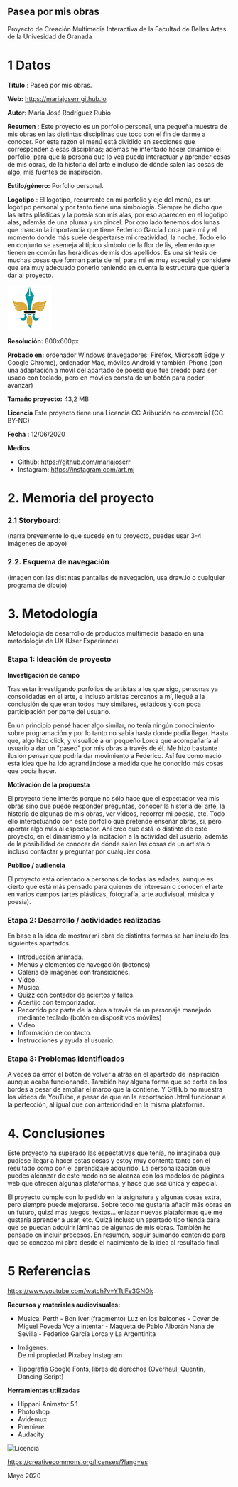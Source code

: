 ## Pasea por mis obras

Proyecto de Creación Multimedia Interactiva de la  Facultad de Bellas Artes de la Univesidad de Granada



# 1 Datos 



**Titulo** : Pasea por mis obras.

**Web:**   https://mariajoserr.github.io

**Autor:**  María José Rodríguez Rubio

**Resumen** : Este proyecto es un porfolio personal, una pequeña muestra de mis obras en las distintas disciplinas que toco con el fin de darme a conocer. Por esta razón el menú está dividido en secciones que corresponden a esas disciplinas; además he intentado hacer dinámico el porfolio, para que la persona que lo vea pueda interactuar y aprender cosas de mis obras, de la historia del arte e incluso de dónde salen las cosas de algo, mis fuentes de inspiración.

**Estilo/género:**  Porfolio personal.

**Logotipo** : El logotipo, recurrente en mi porfolio y eje del menú, es un logotipo personal y por tanto tiene una simbología. Siempre he dicho que las artes plásticas y la poesía son mis alas, por eso aparecen en el logotipo alas, además de una pluma y un pincel. Por otro lado tenemos dos lunas que marcan la importancia que tiene Federico García Lorca para mí y el momento donde más suele despertarse mi creatividad, la noche. Todo ello en conjunto se asemeja al típico símbolo de la flor de lis, elemento que tienen en común las heráldicas de mis dos apellidos. Es una síntesis de muchas cosas que forman parte de mí, para mí es muy especial y consideré que era muy adecuado ponerlo teniendo en cuenta la estructura que quería dar al proyecto.

![Logotipo](https://github.com/mariajoserr/mariajoserr.github.io/blob/master/Logo%20memoria.jpg) 


**Resolución:** 800x600px

**Probado en:**  ordenador Windows (navegadores: Firefox, Microsoft Edge y Google Chrome), ordenador Mac, móviles Android y también iPhone (con una adaptación a móvil del apartado de poesía que fue creado para ser usado con teclado, pero en móviles consta de un botón para poder avanzar)

**Tamaño proyecto:** 43,2 MB

**Licencia** Este proyecto tiene una Licencia CC Aribución no comercial (CC BY-NC)

**Fecha** : 12/06/2020

**Medios**

- Github: https://github.com/mariajoserr
- Instagram: https://instagram.com/art.mj

# 2. Memoria del proyecto 

### 2.1 Storyboard: 



(narra brevemente lo que sucede en tu proyecto, puedes usar 3-4 imágenes de apoyo)



### 2.2. Esquema de navegación 



(imagen con las distintas pantallas de navegación, usa draw.io o cualquier programa de dibujo)







# 3. Metodología

Metodología de desarrollo de productos multimedia basado en una metodología de UX (User Experience)



### Etapa 1: Ideación de proyecto

**Investigación de campo**

Tras estar investigando porfolios de artistas a los que sigo, personas ya consolidadas en el arte, e incluso artistas cercanos a mí, llegué a la conclusión de que eran todos muy similares, estáticos y con poca participación por parte del usuario.

En un principio pensé hacer algo similar, no tenía ningún conocimiento sobre programación y por lo tanto no sabía hasta donde podía llegar. Hasta que, algo hizo click, y visualicé a un pequeño Lorca que acompañaría al usuario a dar un "paseo" por mis obras a través de él. Me hizo bastante ilusión pensar que podría dar movimiento a Federico. Así fue como nació esta idea que ha ido agrandándose a medida que he conocido más cosas que podía hacer.


**Motivación de la propuesta** 

El proyecto tiene interés porque no sólo hace que el espectador vea mis obras sino que puede responder preguntas, conocer la historia del arte, la historia de algunas de mis obras, ver vídeos, recorrer mi poesía, etc. Todo ello interactuando con este porfolio que pretende enseñar obras, sí, pero aportar algo más al espectador. Ahí creo que está lo distinto de este proyecto, en el dinamismo y la incitación a la actividad del usuario, además de la posibilidad de conocer de dónde salen las cosas de un artista o incluso contactar y preguntar por cualquier cosa.


**Publico / audiencia**

El proyecto está orientado a personas de todas las edades, aunque es cierto que está más pensado para quienes de interesan o conocen el arte en varios campos (artes plásticas, fotografía, arte audivisual, música y poesía).




### Etapa 2: Desarrollo / actividades realizadas

En base a la idea de mostrar mi obra de distintas formas se han incluido los siguientes apartados.

- Introducción animada.
- Menús y elementos de navegación (botones)
- Galería de imágenes con transiciones.
- Vídeo.
- Música.
- Quizz con contador de aciertos y fallos.
- Acertijo con temporizador.
- Recorrido por parte de la obra a través de un personaje manejado mediante teclado (botón en dispositivos móviles)
- Video 
- Información de contacto.
- Instrucciones y ayuda al usuario.



### Etapa 3: Problemas identificados

A veces da error el botón de volver a atrás en el apartado de inspiración aunque acaba funcionando. También hay alguna forma que se corta en los bordes a pesar de ampliar el marco que la contiene. Y GitHub no muestra los vídeos de YouTube, a pesar de que en la exportación .html funcionan a la perfección, al igual que con anterioridad en la misma plataforma.


# 4. Conclusiones 

Este proyecto ha superado las espectativas que tenía, no imaginaba que pudiese llegar a hacer estas cosas y estoy muy contenta tanto con el resultado como con el aprendizaje adquirido. La personalización que puedes alcanzar de este modo no se alcanza con los modelos de páginas web que ofrecen algunas plataformas, y hace que sea única y especial.

El proyecto cumple con lo pedido en la asignatura y algunas cosas extra, pero siempre puede mejorarse. Sobre todo me gustaría añadir más obras en un futuro, quizá más juegos, textos... enlazar nuevas plataformas que me gustaría aprender a usar, etc. Quizá incluso un apartado tipo tienda para que se puedan adquirir láminas de algunas de mis obras. También he pensado en incluir procesos. En resumen, seguir sumando contenido para que se conozca mi obra desde el nacimiento de la idea al resultado final.




# 5 Referencias 

https://www.youtube.com/watch?v=YTtlFe3GNOk


**Recursos y materiales audiovisuales:**

* Musica:
Perth - Bon Iver (fragmento)
Luz en los balcones - Cover de Miguel Poveda
Voy a intentar - Maqueta de Pablo Alborán
Nana de Sevilla - Federico García Lorca y La Argentinita

* Imágenes:  
De mi propiedad
Pixabay
Instagram

* Tipografía
Google Fonts, libres de derechos (Overhaul, Quentin, Dancing Script)


**Herramientas utilizadas**

- Hippani Animator 5.1
- Photoshop
- Avidemux
- Premiere
- Audacity



![Licencia](https://licensebuttons.net/l/by-nc/3.0/88x31.png)

https://creativecommons.org/licenses/?lang=es

Mayo 2020

